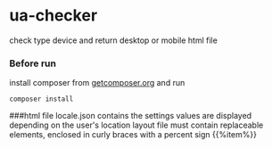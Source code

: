 # ua-checker
check type device and return desktop or mobile html file
### Before run

install composer from [getcomposer.org](https://getcomposer.org/) and run

    composer install

###html
file locale.json contains the settings values are displayed depending on the user's location
layout file must contain replaceable elements, enclosed in curly braces with a percent sign {{%item%}}
